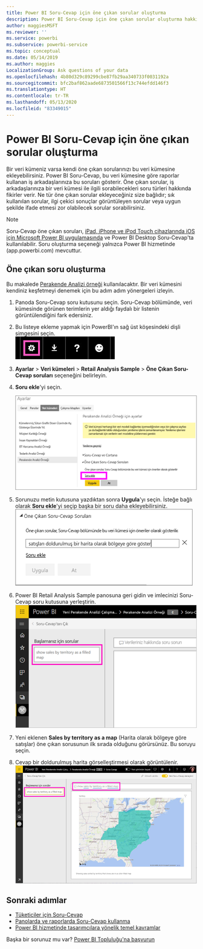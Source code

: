 ```yaml
---
title: Power BI Soru-Cevap için öne çıkan sorular oluşturma
description: Power BI Soru-Cevap için öne çıkan sorular oluşturma hakkında belge
author: maggiesMSFT
ms.reviewer: ''
ms.service: powerbi
ms.subservice: powerbi-service
ms.topic: conceptual
ms.date: 05/14/2019
ms.author: maggies
LocalizationGroup: Ask questions of your data
ms.openlocfilehash: 4b80d329c89299cbe87fb29aa340733f0031192a
ms.sourcegitcommit: bfc2baf862aade6873501566f13c744efdd146f3
ms.translationtype: HT
ms.contentlocale: tr-TR
ms.lasthandoff: 05/13/2020
ms.locfileid: "83349015"
---
```

# <a name="create-featured-questions-for-power-bi-qa"></a>Power BI Soru-Cevap için öne çıkan sorular oluşturma
Bir veri kümeniz varsa kendi öne çıkan sorularınızı bu veri kümesine ekleyebilirsiniz. Power BI Soru-Cevap, bu veri kümesine göre raporlar kullanan iş arkadaşlarınıza bu soruları gösterir.  Öne çıkan sorular, iş arkadaşlarınıza bir veri kümesi ile ilgili sorabilecekleri soru türleri hakkında fikirler verir. Ne tür öne çıkan sorular ekleyeceğiniz size bağlıdır; sık kullanılan sorular, ilgi çekici sonuçlar görüntüleyen sorular veya uygun şekilde ifade etmesi zor olabilecek sorular sorabilirsiniz.


> [!NOTE]
> Soru-Cevap öne çıkan soruları, [iPad, iPhone ve iPod Touch cihazlarında iOS için Microsoft Power BI uygulamasında](../consumer/mobile/mobile-apps-ios-qna.md) ve Power BI Desktop Soru-Cevap'ta kullanılabilir. Soru oluşturma seçeneği yalnızca Power BI hizmetinde (app.powerbi.com) mevcuttur.
> 

## <a name="create-a-featured-question"></a>Öne çıkan soru oluşturma

Bu makalede [Perakende Analizi örneği](sample-datasets.md) kullanılacaktır. Bir veri kümesini kendiniz keşfetmeyi denemek için bu adım adım yönergeleri izleyin.

1. Panoda Soru-Cevap soru kutusunu seçin.   Soru-Cevap bölümünde, veri kümesinde görünen terimlerin yer aldığı faydalı bir listenin görüntülendiğini fark edersiniz.
2. Bu listeye ekleme yapmak için PowerBI'ın sağ üst köşesindeki dişli simgesini seçin.  
   ![dişli simgesi](media/service-q-and-a-create-featured-questions/pbi_gearicon2.jpg)
3. **Ayarlar** &gt; **Veri kümeleri** &gt; **Retail Analysis Sample** &gt; **Öne Çıkan Soru-Cevap soruları** seçeneğini belirleyin.  
4. **Soru ekle**'yi seçin.
   
   ![Ayarlar menüsü](media/service-q-and-a-create-featured-questions/power-bi-settings.png)
5. Sorunuzu metin kutusuna yazdıktan sonra **Uygula**'yı seçin.   İsteğe bağlı olarak **Soru ekle**'yi seçip başka bir soru daha ekleyebilirsiniz.  
   ![Öne çıkan Soru-Cevap Soruları bölmesi](media/service-q-and-a-create-featured-questions/power-bi-type-featured-question.png)
6. Power BI Retail Analysis Sample panosuna geri gidin ve imlecinizi Soru-Cevap soru kutusuna yerleştirin.   
   ![Öne çıkan sorunun bulunduğu Soru-Cevap kutusu](media/service-q-and-a-create-featured-questions/power-bi-qna-featured-question-to-start.png)
7. Yeni eklenen **Sales by territory as a map** (Harita olarak bölgeye göre satışlar) öne çıkan sorusunun ilk sırada olduğunu görürsünüz. Bu soruyu seçin.  
8. Cevap bir doldurulmuş harita görselleştirmesi olarak görüntülenir.  
   ![Soru-Cevap öne çıkan sorusu cevaplandı: harita görselleştirmesi](media/service-q-and-a-create-featured-questions/power-bi-qna-featured-question.png)

## <a name="next-steps"></a>Sonraki adımlar

- [Tüketiciler için Soru-Cevap](../consumer/end-user-q-and-a.md)  
- [Panolarda ve raporlarda Soru-Cevap kullanma](power-bi-tutorial-q-and-a.md)  
- [Power BI hizmetinde tasarımcılara yönelik temel kavramlar](../fundamentals/service-basic-concepts.md)  

Başka bir sorunuz mu var? [Power BI Topluluğu'na başvurun](https://community.powerbi.com/)
